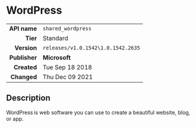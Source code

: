 # WordPress
| | |
|-:|-|
|**API name**|`shared_wordpress`|
|**Tier**|Standard|
|**Version**|`releases/v1.0.1542\1.0.1542.2635`|
|**Publisher**|**Microsoft**|
|**Created**|Tue Sep 18 2018|
|**Changed**|Thu Dec 09 2021|

## Description
WordPress is web software you can use to create a beautiful website, blog, or app.
